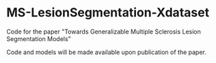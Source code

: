 # MS-LesionSegmentation-Xdataset
Code for the paper "Towards Generalizable Multiple Sclerosis Lesion Segmentation Models"

Code and models will be made available upon publication of the paper.

